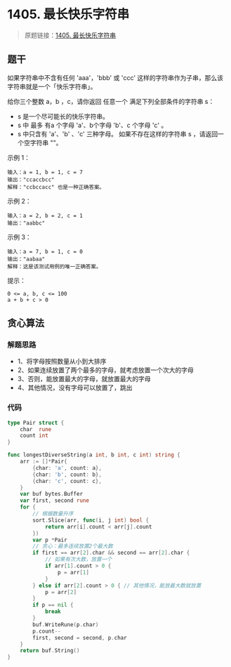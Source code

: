 # 1405. 最长快乐字符串
> 原题链接：[1405. 最长快乐字符串](https://leetcode-cn.com/problems/longest-happy-string/)

## 题干
如果字符串中不含有任何 'aaa'，'bbb' 或 'ccc' 这样的字符串作为子串，那么该字符串就是一个「快乐字符串」。

给你三个整数 a，b ，c，请你返回 任意一个 满足下列全部条件的字符串 s：
+ s 是一个尽可能长的快乐字符串。
+ s 中 最多 有a 个字母 'a'、b个字母 'b'、c 个字母 'c' 。
+ s 中只含有 'a'、'b' 、'c' 三种字母。
如果不存在这样的字符串 s ，请返回一个空字符串 ""。



示例 1：
```
输入：a = 1, b = 1, c = 7
输出："ccaccbcc"
解释："ccbccacc" 也是一种正确答案。
```
示例 2：
```
输入：a = 2, b = 2, c = 1
输出："aabbc"
```
示例 3：
```
输入：a = 7, b = 1, c = 0
输出："aabaa"
解释：这是该测试用例的唯一正确答案。
```
提示：
```
0 <= a, b, c <= 100
a + b + c > 0
```


## 贪心算法
### 解题思路
+ 1、将字母按照数量从小到大排序
+ 2、如果连续放置了两个最多的字母，就考虑放置一个次大的字母
+ 3、否则，能放置最大的字母，就放置最大的字母
+ 4、其他情况，没有字母可以放置了，跳出
### 代码
```go
type Pair struct {
	char  rune
	count int
}

func longestDiverseString(a int, b int, c int) string {
	arr := []*Pair{
		{char: 'a', count: a},
		{char: 'b', count: b},
		{char: 'c', count: c},
	}
	var buf bytes.Buffer
	var first, second rune
	for {
		// 根据数量升序
		sort.Slice(arr, func(i, j int) bool {
			return arr[i].count < arr[j].count
		})
		var p *Pair
		// 贪心：最多连续放置2个最大数
		if first == arr[2].char && second == arr[2].char {
			// 如果有次大数，放置一个
			if arr[1].count > 0 {
				p = arr[1]
			}
		} else if arr[2].count > 0 { // 其他情况，能放最大数就放置
			p = arr[2]
		}
		if p == nil {
			break
		}
		buf.WriteRune(p.char)
		p.count--
		first, second = second, p.char
	}
	return buf.String()
}
```
